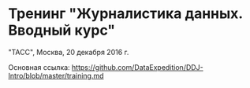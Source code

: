 # Тренинг "Журналистика данных. Вводный курс"
"ТАСС", Москва, 20 декабря 2016 г.      
          
Основная ссылка: https://github.com/DataExpedition/DDJ-Intro/blob/master/training.md

